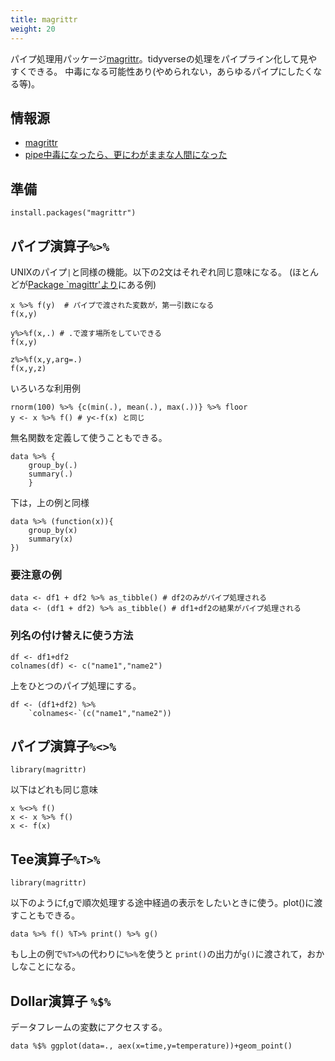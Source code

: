 ```yaml
---
title: magrittr
weight: 20
---
```


パイプ処理用パッケージ[magrittr](https://cran.r-project.org/web/packages/magrittr/vignettes/magrittr.html)。tidyverseの処理をパイプライン化して見やすくできる。
中毒になる可能性あり(やめられない，あらゆるパイプにしたくなる等)。

## 情報源
- [magrittr](https://cran.r-project.org/web/packages/magrittr/vignettes/magrittr.html)
- [pipe中毒になったら、更にわがままな人間になった](https://qiita.com/uri/items/17c213bf2bca7c95b154)

## 準備

```
install.packages("magrittr")
```

## パイプ演算子`%>%`

UNIXのパイプ`|`と同様の機能。以下の2文はそれぞれ同じ意味になる。
(ほとんどが[Package `magittr'より](https://cran.r-project.org/web/packages/magrittr/magrittr.pdf)にある例)
```
x %>% f(y)  # パイプで渡された変数が，第一引数になる
f(x,y)
```
```
y%>%f(x,.) # .で渡す場所をしていできる
f(x,y)
```
```
z%>%f(x,y,arg=.)
f(x,y,z)
```
いろいろな利用例
```
rnorm(100) %>% {c(min(.), mean(.), max(.))} %>% floor
y <- x %>% f() # y<-f(x) と同じ
```
無名関数を定義して使うこともできる。
```
data %>% {
	group_by(.)
	summary(.)
	}
```
下は，上の例と同様
```
data %>% (function(x)){
	group_by(x)
	summary(x)
})
```

### 要注意の例
```
data <- df1 + df2 %>% as_tibble() # df2のみがパイプ処理される
data <- (df1 + df2) %>% as_tibble() # df1+df2の結果がパイプ処理される
```

### 列名の付け替えに使う方法

```
df <- df1+df2
colnames(df) <- c("name1","name2")
```
上をひとつのパイプ処理にする。

```
df <- (df1+df2) %>%
	`colnames<-`(c("name1","name2"))
```



## パイプ演算子`%<>%`
```
library(magrittr)
```
以下はどれも同じ意味
```
x %<>% f()
x <- x %>% f()
x <- f(x)
```

## Tee演算子`%T>%`
```
library(magrittr)
```
以下のようにf,gで順次処理する途中経過の表示をしたいときに使う。plot()に渡すこともできる。
```
data %>% f() %T>% print() %>% g()
```
もし上の例で`%T>%`の代わりに`%>%`を使うと `print()`の出力が`g()`に渡されて，おかしなことになる。

## Dollar演算子 `%$%`
データフレームの変数にアクセスする。
```
data %$% ggplot(data=., aex(x=time,y=temperature))+geom_point()
```
